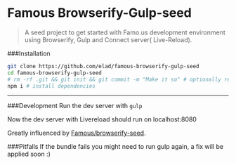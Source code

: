 # Famous Browserify-Gulp-seed
> A seed project to get started with Famo.us development environment using Browserify, Gulp and Connect server( Live-Reload).

###Installation

```bash
git clone https://github.com/elad/famous-browserify-gulp-seed
cd famous-browserify-gulp-seed
# rm -rf .git && git init && git commit -m "Make it so" # optionally reset git history
npm i # install dependencies
```

---

###Development
Run the dev server with ```gulp```

Now the dev server with Livereload should run on localhost:8080

Greatly influenced by [Famous/browserify-seed](https://github.com/Famous/browserify-seed/).

###Pitfalls
If the bundle fails you might need to run gulp again, a fix will be applied soon :)
